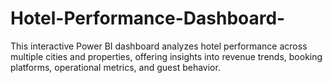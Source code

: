 # Hotel-Performance-Dashboard-
This interactive Power BI dashboard analyzes hotel performance across multiple cities and properties, offering insights into revenue trends, booking platforms, operational metrics, and guest behavior.
